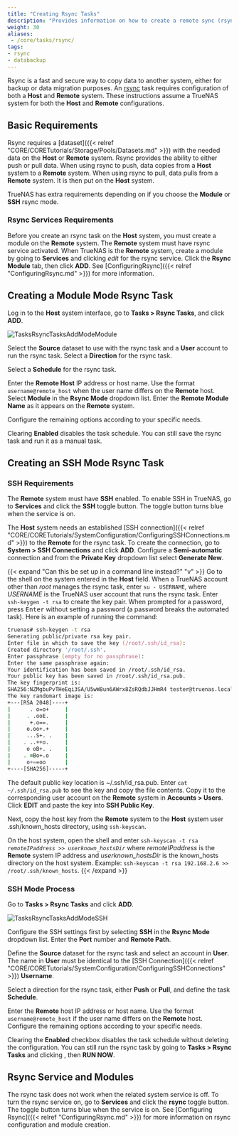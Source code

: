 ```yaml
---
title: "Creating Rsync Tasks"
description: "Provides information on how to create a remote sync (rsync) task on your TrueNAS."
weight: 30
aliases:
 - /core/tasks/rsync/
tags:
- rsync
- databackup
---
```


Rsync is a fast and secure way to copy data to another system, either for backup or data migration purposes.
An [rsync](https://rsync.samba.org/) task requires configuration of both a **Host** and **Remote** system. These instructions assume a TrueNAS system for both the **Host** and **Remote** configurations.

## Basic Requirements

Rsync requires a [dataset]({{< relref "CORE/CORETutorials/Storage/Pools/Datasets.md" >}}) with the needed data on the **Host** or **Remote** system.
Rsync provides the ability to either push or pull data.
When using rsync to push, data copies from a **Host** system to a **Remote** system.
When using rsync to pull, data pulls from a **Remote** system. It is then put on the **Host** system.

TrueNAS has extra requirements depending on if you choose the **Module** or **SSH** rsync mode.

### Rsync Services Requirements

Before you create an rsync task on the **Host** system, you must create a module on the **Remote** system. The **Remote** system must have rsync service activated. 
When TrueNAS is the **Remote** system, create a module by going to **Services** and clicking <i class="material-icons" aria-hidden="true" title="edit">edit</i> for the rsync service. Click the **Rsync Module** tab, then click **ADD**. See [ConfiguringRsync]({{< relref "ConfiguringRsync.md" >}}) for more information.

## Creating a Module Mode Rsync Task

Log in to the **Host** system interface, go to **Tasks > Rsync Tasks**, and click **ADD**.

![TasksRsyncTasksAddModeModule](/images/CORE/Tasks/TasksRsyncTasksAddModeModule.png "Rsync Task: Module Mode")

Select the **Source** dataset to use with the rsync task and a **User** account to run the rsync task.
Select a **Direction** for the rsync task.

Select a **Schedule** for the rsync task.

Enter the **Remote Host** IP address or host name.
Use the format `username@remote_host` when the user name differs on the **Remote** host.
Select **Module** in the **Rsync Mode** dropdown list. 
Enter the **Remote Module Name** as it appears on the **Remote** system.

Configure the remaining options according to your specific needs.

Clearing **Enabled** disables the task schedule.
You can still save the rsync task and run it as a manual task.

## Creating an SSH Mode Rsync Task

### SSH Requirements

The **Remote** system must have **SSH** enabled.
To enable SSH in TrueNAS, go to **Services** and click the **SSH** toggle button. The toggle button turns blue when the service is on.

The **Host** system needs an established [SSH connection]({{< relref "CORE/CORETutorials/SystemConfiguration/ConfiguringSSHConnections.md" >}}) to the **Remote** for the rsync task.
To create the connection, go to **System > SSH Connections** and click **ADD**.
Configure a **Semi-automatic** connection and from the **Private Key** dropdown list select **Generate New**.

{{< expand "Can this be set up in a command line instead?" "v" >}}
Go to the shell on the system entered in the **Host** field.
When a TrueNAS account other than *root* manages the rsync task, enter `su - USERNAME`, where *USERNAME* is the TrueNAS user account that runs the rsync task.
Enter `ssh-keygen -t rsa` to create the key pair.
When prompted for a password, press <kbd>Enter</kbd> without setting a password (a password breaks the automated task).
Here is an example of running the command:

```zsh
truenas# ssh-keygen -t rsa
Generating public/private rsa key pair.
Enter file in which to save the key (/root/.ssh/id_rsa):
Created directory '/root/.ssh'.
Enter passphrase (empty for no passphrase):
Enter the same passphrase again:
Your identification has been saved in /root/.ssh/id_rsa.
Your public key has been saved in /root/.ssh/id_rsa.pub.
The key fingerprint is:
SHA256:NZMgbuPvTHeEqi3SA/U5wW8un6AWrx8ZsRQdbJJHmR4 tester@truenas.local
The key randomart image is:
+---[RSA 2048]----+
|      . o=o+     |
|     . .ooE.     |
|      +.o==.     |
|     o.oo+.+     |
|     ...S+. .    |
|    . ..++o.     |
|     o oB+. .    |
|    . =Bo+.o     |
|     o+==oo      |
+----[SHA256]-----+
```
The default public key location is <file>\~/.ssh/id_rsa.pub</file>.
Enter `cat ~/.ssh/id_rsa.pub` to see the key and copy the file contents.
Copy it to the corresponding user account on the **Remote** system in **Accounts > Users**.
Click **EDIT** and paste the key into **SSH Public Key**.

Next, copy the host key from the **Remote** system to the **Host** system user <file>.ssh/known_hosts</file> directory, using `ssh-keyscan`.

On the host system, open the shell and enter <code>ssh-keyscan -t rsa <em>remoteIPaddress</em> >> <em>userknown_hostsDir</em></code> where *remoteIPaddress* is the **Remote** system IP address and *userknown_hostsDir* is the <file>known_hosts</file> directory on the host system.
Example: `ssh-keyscan -t rsa 192.168.2.6 >> /root/.ssh/known_hosts`.
{{< /expand >}}

### SSH Mode Process

Go to **Tasks > Rsync Tasks** and click **ADD**.

![TasksRsyncTasksAddModeSSH](/images/CORE/Tasks/TasksRsyncTasksAddModeSSH.png "Rsync Task: SSH Mode")

Configure the SSH settings first by selecting **SSH** in the **Rsync Mode** dropdown list. Enter the **Port** number and **Remote Path**.

Define the **Source** dataset for the rsync task and select an account in **User**.
The name in **User** must be identical to the [SSH Connection]({{< relref "CORE/CORETutorials/SystemConfiguration/ConfiguringSSHConnections" >}}) **Username**.

Select a direction for the rsync task, either **Push** or **Pull**, and define the task **Schedule**.

Enter the **Remote** host IP address or host name.
Use the format `username@remote_host` if the user name differs on the **Remote** host.
Configure the remaining options according to your specific needs.

Clearing the **Enabled** checkbox disables the task schedule without deleting the configuration.
You can still run the rsync task by going to **Tasks > Rsync Tasks** and clicking <i class="fa fa-chevron-right"></i>, then **RUN NOW**.

## Rsync Service and Modules

The rsync task does not work when the related system service is off.
To turn the rsync service on, go to **Services** and click the **rsync** toggle button. The toggle button turns blue when the service is on.
See [Configuring Rsync]({{< relref "ConfiguringRsync.md" >}}) for more information on rsync configuration and module creation.
